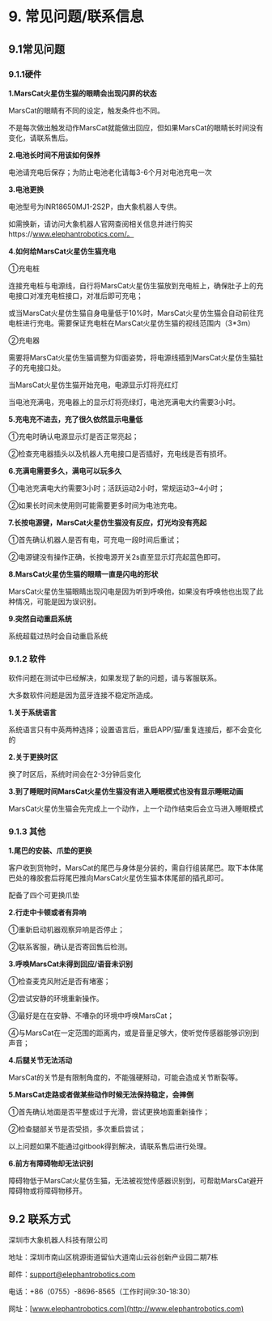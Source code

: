 # 9. 常见问题/联系信息

## 9.1常见问题

### **9.1.1硬件**

**1.MarsCat火星仿生猫的眼睛会出现闪屏的状态**

MarsCat的眼睛有不同的设定，触发条件也不同。

不是每次做出触发动作MarsCat就能做出回应，但如果MarsCat的眼睛长时间没有变化，请联系售后。

**2.电池长时间不用该如何保养**

电池请充电后保存；为防止电池老化请每3-6个月对电池充电一次

**3.电池更换**

电池型号为INR18650MJ1-2S2P，由大象机器人专供。

如需换新，请访问大象机器人官网查阅相关信息并进行购买https://www.elephantrobotics.com/。

**4.如何给MarsCat火星仿生猫充电**

①充电桩

连接充电桩与电源线，自行将MarsCat火星仿生猫放到充电桩上，确保肚子上的充电接口对准充电桩接口，对准后即可充电；

或当MarsCat火星仿生猫自身电量低于10%时，MarsCat火星仿生猫会自动前往充电桩进行充电。需要保证充电桩在MarsCat火星仿生猫的视线范围内（3*3m）

②充电器

需要将MarsCat火星仿生猫调整为仰面姿势，将电源线插到MarsCat火星仿生猫肚子的充电接口处。

当MarsCat火星仿生猫开始充电，电源显示灯将亮红灯

当电池充满电，充电器上的显示灯将亮绿灯，电池充满电大约需要3小时。

**5.充电充不进去，充了很久依然显示电量低**

①充电时确认电源显示灯是否正常亮起；

②检查充电器插头以及机器人充电接口是否插好，充电线是否有损坏。

**6.充满电需要多久，满电可以玩多久**

①电池充满电大约需要3小时；活跃运动2小时，常规运动3~4小时；

②如果长时间未使用则可能需要更多时间为电池充电。

**7.长按电源键，MarsCat火星仿生猫没有反应，灯光均没有亮起**

①首先确认机器人是否有电，可充电一段时间后重试；

②电源键没有操作正确，长按电源开关2s直至显示灯亮起蓝色即可。

**8.MarsCat火星仿生猫的眼睛一直是闪电的形状**

MarsCat火星仿生猫眼睛出现闪电是因为听到呼唤他，如果没有呼唤他也出现了此种情况，可能是因为误识别。

**9.突然自动重启系统**

系统超载过热时会自动重启系统

### **9.1.2 软件**

软件问题在测试中已经解决，如果发现了新的问题，请与客服联系。

大多数软件问题是因为蓝牙连接不稳定所造成。

**1.关于系统语言**

系统语言只有中英两种选择；设置语言后，重启APP/猫/重复连接后，都不会变化的

**2.关于更换时区**

换了时区后，系统时间会在2-3分钟后变化

**3.到了睡眠时间MarsCat火星仿生猫没有进入睡眠模式也没有显示睡眠动画**

MarsCat火星仿生猫会先完成上一个动作，上一个动作结束后会立马进入睡眠模式

### **9.1.3 其他**

**1.尾巴的安装、爪垫的更换**

客户收到货物时，MarsCat的尾巴与身体是分装的，需自行组装尾巴。取下本体尾巴处的橡胶套后将尾巴推向MarsCat火星仿生猫本体尾部的插孔即可。

配备了四个可更换爪垫

**2.行走中卡顿或者有异响**

①重新启动机器观察异响是否停止；

②联系客服，确认是否寄回售后检测。

**3.呼唤MarsCat未得到回应/语音未识别**

①检查麦克风附近是否有堵塞；

②尝试安静的环境重新操作。

③最好是在在安静、不嘈杂的环境中呼唤MarsCat；

④与MarsCat在一定范围的距离内，或是音量足够大，使听觉传感器能够识别到声音；

**4.后腿关节无法活动**

MarsCat的关节是有限制角度的，不能强硬掰动，可能会造成关节断裂等。

**5.MarsCat走路或者做某些动作时候无法保持稳定，会摔倒**

①首先确认地面是否平整或过于光滑，尝试更换地面重新操作；

②检查腿部关节是否受损，多次重启尝试；

以上问题如果不能通过gitbook得到解决，请联系售后进行处理。

**6.前方有障碍物却无法识别**

障碍物低于MarsCat火星仿生猫，无法被视觉传感器识别到，可帮助MarsCat避开障碍物或将障碍物移开。

## 9.2 **联系方式**

深圳市大象机器人科技有限公司

地址：深圳市南山区桃源街道留仙大道南山云谷创新产业园二期7栋

邮件：[support@elephantrobotics.com](support@elephantrobotics.com)

电话：+86（0755）-8696-8565（工作时间9:30-18:30）

网址：[www.elephantrobotics.com](http://www.elephantrobotics.com)
